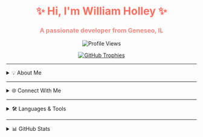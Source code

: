 <h1 align="center" style="color:#ff6f61;">✨ Hi, I'm William Holley ✨</h1>
<h3 align="center" style="color:#f28b82;">A passionate developer from Geneseo, IL</h3>

<p align="center">
  <img src="https://komarev.com/ghpvc/?username=4realwilly&label=Profile%20views&color=ff6f61&style=flat" alt="Profile Views" />
</p>

<p align="center">
  <a href="https://github.com/ryo-ma/github-profile-trophy">
    <img src="https://github-profile-trophy.vercel.app/?username=4realwilly&theme=radical&margin-w=8&margin-h=8" alt="GitHub Trophies" />
  </a>
</p>

---

<details>
<summary>💡 About Me</summary>

- 🔭 Currently working on **[Watchly](https://watchly.qzz.io/)**  
- 🌱 Learning **Node.js, Python, Java, HTML, CSS, MySQL, MongoDB**  
- 👯 Open to collaborating on **Websites, Discord Bots, and API Projects**  
- 📫 Email: **wholley123@icloud.com**  
- 🌎 Portfolio: [**My Projects**](https://4realwilly.qzz.io/projects)  
- 📄 About Me: [**View Profile**](https://4realwilly.qzz.io/about)  
- ⚡ Fun fact: *I started coding at 13 and love backend automation*  

</details>

---

<details>
<summary>🌐 Connect With Me</summary>

<p align="left">
<a href="https://twitter.com/4_real_willy" target="_blank"><img src="https://raw.githubusercontent.com/rahuldkjain/github-profile-readme-generator/master/src/images/icons/Social/twitter.svg" alt="Twitter" width="40" height="40" /></a>
<a href="https://instagram.com/4.real.willy" target="_blank"><img src="https://raw.githubusercontent.com/rahuldkjain/github-profile-readme-generator/master/src/images/icons/Social/instagram.svg" alt="Instagram" width="40" height="40" /></a>
<a href="https://www.youtube.com/c/4realwilly" target="_blank"><img src="https://raw.githubusercontent.com/rahuldkjain/github-profile-readme-generator/master/src/images/icons/Social/youtube.svg" alt="YouTube" width="40" height="40" /></a>
<a href="https://discord.gg/p2zBjdQtww" target="_blank"><img src="https://raw.githubusercontent.com/rahuldkjain/github-profile-readme-generator/master/src/images/icons/Social/discord.svg" alt="Discord" width="40" height="40" /></a>
<a href="https://4realwilly.qzz.io" target="_blank"><img src="https://raw.githubusercontent.com/iconic/open-iconic/master/svg/globe.svg" alt="Website" width="40" height="40" /></a>
</p>

</details>

---

<details>
<summary>🛠 Languages & Tools</summary>

<p align="left">
<a href="https://www.w3.org/html/"><img src="https://raw.githubusercontent.com/devicons/devicon/master/icons/html5/html5-original-wordmark.svg" alt="HTML5" width="40" height="40" /></a>
<a href="https://developer.mozilla.org/en-US/docs/Web/CSS"><img src="https://raw.githubusercontent.com/devicons/devicon/master/icons/css3/css3-original-wordmark.svg" alt="CSS3" width="40" height="40" /></a>
<a href="https://developer.mozilla.org/en-US/docs/Web/JavaScript"><img src="https://raw.githubusercontent.com/devicons/devicon/master/icons/javascript/javascript-original.svg" alt="JavaScript" width="40" height="40" /></a>
<a href="https://www.python.org"><img src="https://raw.githubusercontent.com/devicons/devicon/master/icons/python/python-original.svg" alt="Python" width="40" height="40" /></a>
<a href="https://www.java.com"><img src="https://raw.githubusercontent.com/devicons/devicon/master/icons/java/java-original.svg" alt="Java" width="40" height="40" /></a>
<a href="https://nodejs.org"><img src="https://raw.githubusercontent.com/devicons/devicon/master/icons/nodejs/nodejs-original.svg" alt="Node.js" width="40" height="40" /></a>
<a href="https://www.mongodb.com"><img src="https://raw.githubusercontent.com/devicons/devicon/master/icons/mongodb/mongodb-original-wordmark.svg" alt="MongoDB" width="40" height="40" /></a>
<a href="https://www.mysql.com/"><img src="https://raw.githubusercontent.com/devicons/devicon/master/icons/mysql/mysql-original-wordmark.svg" alt="MySQL" width="40" height="40" /></a>
<a href="https://expressjs.com"><img src="https://raw.githubusercontent.com/devicons/devicon/master/icons/express/express-original.svg" alt="Express.js" width="40" height="40" /></a>
<a href="https://git-scm.com/"><img src="https://www.vectorlogo.zone/logos/git-scm/git-scm-icon.svg" alt="Git" width="40" height="40" /></a>
<a href="https://www.heroku.com/"><img src="https://raw.githubusercontent.com/devicons/devicon/master/icons/heroku/heroku-original.svg" alt="Heroku" width="40" height="40" /></a>
<a href="https://www.netlify.com/"><img src="https://www.vectorlogo.zone/logos/netlify/netlify-icon.svg" alt="Netlify" width="40" height="40" /></a>
</p>

</details>

---

<details>
<summary>📊 GitHub Stats</summary>

<p>
<img src="https://github-readme-stats.vercel.app/api/top-langs?username=4realwilly&show_icons=true&locale=en&layout=compact&theme=coral" alt="Top Languages" />
</p>

<p>
<img src="https://github-readme-stats.vercel.app/api?username=4realwilly&show_icons=true&locale=en&theme=coral" alt="GitHub Stats" />
</p>

</details>
